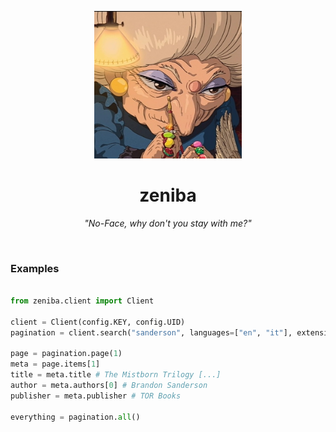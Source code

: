 <p align="center">
  <!-- <img src="https://raw.githubusercontent.com/PietroJomini/zeniba/master/docs/logo.jpg" alt="zeniba"/> -->
  <img src="docs/logo.jpg" alt="zeniba" height="236"/>
</p>

<h1 align="center">zeniba</h1>
<p align="center"><i>"No-Face, why don't you stay with me?"</i></p>

<br>

### Examples

```python

from zeniba.client import Client

client = Client(config.KEY, config.UID)
pagination = client.search("sanderson", languages=["en", "it"], extensions=["EPUB"])

page = pagination.page(1)
meta = page.items[1]
title = meta.title # The Mistborn Trilogy [...]
author = meta.authors[0] # Brandon Sanderson
publisher = meta.publisher # TOR Books

everything = pagination.all()
```
